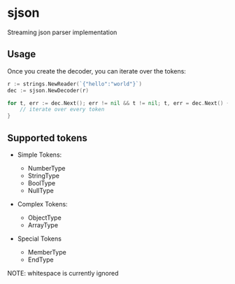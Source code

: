 # sjson

Streaming json parser implementation

## Usage

Once you create the decoder, you can iterate
over the tokens:

```go
r := strings.NewReader(`{"hello":"world"}`)
dec := sjson.NewDecoder(r)

for t, err := dec.Next(); err != nil && t != nil; t, err = dec.Next() {
    // iterate over every token
}
```

## Supported tokens

 * Simple Tokens:
   * NumberType
   * StringType
   * BoolType
   * NullType

 * Complex Tokens:
   * ObjectType
   * ArrayType

 * Special Tokens
   * MemberType
   * EndType

NOTE: whitespace is currently ignored